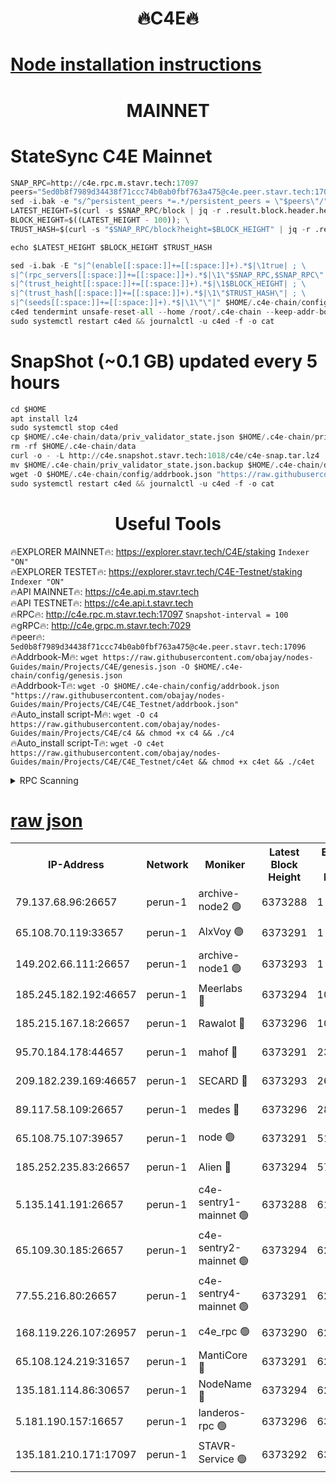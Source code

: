 <h1 align="center"> 🔥C4E🔥</h1>

[Node installation instructions](https://github.com/obajay/nodes-Guides/tree/main/Projects/C4E)
=

<h1 align="center"> MAINNET</h1>

# StateSync C4E Mainnet
```python
SNAP_RPC=http://c4e.rpc.m.stavr.tech:17097
peers="5ed0b8f7989d34438f71ccc74b0ab0fbf763a475@c4e.peer.stavr.tech:17096"
sed -i.bak -e "s/^persistent_peers *=.*/persistent_peers = \"$peers\"/" $HOME/.c4e-chain/config/config.toml
LATEST_HEIGHT=$(curl -s $SNAP_RPC/block | jq -r .result.block.header.height); \
BLOCK_HEIGHT=$((LATEST_HEIGHT - 100)); \
TRUST_HASH=$(curl -s "$SNAP_RPC/block?height=$BLOCK_HEIGHT" | jq -r .result.block_id.hash)

echo $LATEST_HEIGHT $BLOCK_HEIGHT $TRUST_HASH

sed -i.bak -E "s|^(enable[[:space:]]+=[[:space:]]+).*$|\1true| ; \
s|^(rpc_servers[[:space:]]+=[[:space:]]+).*$|\1\"$SNAP_RPC,$SNAP_RPC\"| ; \
s|^(trust_height[[:space:]]+=[[:space:]]+).*$|\1$BLOCK_HEIGHT| ; \
s|^(trust_hash[[:space:]]+=[[:space:]]+).*$|\1\"$TRUST_HASH\"| ; \
s|^(seeds[[:space:]]+=[[:space:]]+).*$|\1\"\"|" $HOME/.c4e-chain/config/config.toml
c4ed tendermint unsafe-reset-all --home /root/.c4e-chain --keep-addr-book
sudo systemctl restart c4ed && journalctl -u c4ed -f -o cat
```
# SnapShot (~0.1 GB) updated every 5 hours
```python
cd $HOME
apt install lz4
sudo systemctl stop c4ed
cp $HOME/.c4e-chain/data/priv_validator_state.json $HOME/.c4e-chain/priv_validator_state.json.backup
rm -rf $HOME/.c4e-chain/data
curl -o - -L http://c4e.snapshot.stavr.tech:1018/c4e/c4e-snap.tar.lz4 | lz4 -c -d - | tar -x -C $HOME/.c4e-chain --strip-components 2
mv $HOME/.c4e-chain/priv_validator_state.json.backup $HOME/.c4e-chain/data/priv_validator_state.json
wget -O $HOME/.c4e-chain/config/addrbook.json "https://raw.githubusercontent.com/obajay/nodes-Guides/main/Projects/C4E/addrbook.json"
sudo systemctl restart c4ed && journalctl -u c4ed -f -o cat
```
 <h1 align="center"> Useful Tools</h1>

🔥EXPLORER MAINNET🔥:  https://explorer.stavr.tech/C4E/staking            `Indexer "ON"` \
🔥EXPLORER TESTET🔥:   https://explorer.stavr.tech/C4E-Testnet/staking     `Indexer "ON"` \
🔥API MAINNET🔥:       https://c4e.api.m.stavr.tech \
🔥API TESTNET🔥:       https://c4e.api.t.stavr.tech \
🔥RPC🔥:               http://c4e.rpc.m.stavr.tech:17097                  `Snapshot-interval = 100` \
🔥gRPC🔥:              http://c4e.grpc.m.stavr.tech:7029 \
🔥peer🔥:              `5ed0b8f7989d34438f71ccc74b0ab0fbf763a475@c4e.peer.stavr.tech:17096` \
🔥Addrbook-M🔥:    ```wget https://raw.githubusercontent.com/obajay/nodes-Guides/main/Projects/C4E/genesis.json -O $HOME/.c4e-chain/config/genesis.json``` \
🔥Addrbook-T🔥:    ```wget -O $HOME/.c4e-chain/config/addrbook.json "https://raw.githubusercontent.com/obajay/nodes-Guides/main/Projects/C4E/C4E_Testnet/addrbook.json"``` \
🔥Auto_install script-M🔥: ```wget -O c4 https://raw.githubusercontent.com/obajay/nodes-Guides/main/Projects/C4E/c4 && chmod +x c4 && ./c4``` \
🔥Auto_install script-T🔥: ```wget -O c4et https://raw.githubusercontent.com/obajay/nodes-Guides/main/Projects/C4E/C4E_Testnet/c4et && chmod +x c4et && ./c4et```




<details>
<summary>RPC Scanning</summary>

<h2 align="center"> We scan nodes in real time every 4 hours. And we provide the final result of RPC endpoints.
We cannot influence the operation of these nodes in any way. </h2>


```python
If Voting Power is higher than 0 --> then the Node is a validator of the network and may be subject to attack and be a potential threat to the chain.
```
```python
We marked such validators with a red symbol
```

</details>

[raw json](https://rpc-check.c4e.stavr.tech/c4e/rpc-c4e-result.json)
=



<table><tr><th>IP-Address</th><th>Network</th><th>Moniker</th><th>Latest Block Height</th><th>Earliest Block Height</th><th>Catching Up</th><th>Tx Index</th><th>Voting Power</th><th>Scan Time</th></tr><tr><td>79.137.68.96:26657</td><td>perun-1</td><td>archive-node2 🟢</td><td>6373288</td><td>1</td><td>False</td><td>on</td><td>0</td><td>2023-12-20T18:25:55.549685603UTC</td></tr><tr><td>65.108.70.119:33657</td><td>perun-1</td><td>AlxVoy 🟢</td><td>6373291</td><td>1</td><td>False</td><td>on</td><td>0</td><td>2023-12-20T18:26:11.676252409UTC</td></tr><tr><td>149.202.66.111:26657</td><td>perun-1</td><td>archive-node1 🟢</td><td>6373293</td><td>1</td><td>False</td><td>on</td><td>0</td><td>2023-12-20T18:26:27.285775677UTC</td></tr><tr><td>185.245.182.192:46657</td><td>perun-1</td><td>Meerlabs 🔴</td><td>6373294</td><td>1051501</td><td>False</td><td>on</td><td>493550</td><td>2023-12-20T18:26:32.937209970UTC</td></tr><tr><td>185.215.167.18:26657</td><td>perun-1</td><td>Rawalot 🔴</td><td>6373296</td><td>1090501</td><td>False</td><td>on</td><td>579034</td><td>2023-12-20T18:26:44.241471148UTC</td></tr><tr><td>95.70.184.178:44657</td><td>perun-1</td><td>mahof 🔴</td><td>6373291</td><td>2342001</td><td>False</td><td>off</td><td>1357006</td><td>2023-12-20T18:26:11.002947644UTC</td></tr><tr><td>209.182.239.169:46657</td><td>perun-1</td><td>SECARD 🔴</td><td>6373293</td><td>2616101</td><td>False</td><td>off</td><td>675729</td><td>2023-12-20T18:26:24.931451994UTC</td></tr><tr><td>89.117.58.109:26657</td><td>perun-1</td><td>medes 🔴</td><td>6373296</td><td>2826001</td><td>False</td><td>off</td><td>471345</td><td>2023-12-20T18:26:39.337557103UTC</td></tr><tr><td>65.108.75.107:39657</td><td>perun-1</td><td>node 🟢</td><td>6373291</td><td>5198801</td><td>False</td><td>on</td><td>0</td><td>2023-12-20T18:26:14.081541070UTC</td></tr><tr><td>185.252.235.83:26657</td><td>perun-1</td><td>Alien 🔴</td><td>6373294</td><td>5736001</td><td>False</td><td>on</td><td>380508</td><td>2023-12-20T18:26:28.166269538UTC</td></tr><tr><td>5.135.141.191:26657</td><td>perun-1</td><td>c4e-sentry1-mainnet 🟢</td><td>6373288</td><td>6198001</td><td>False</td><td>on</td><td>0</td><td>2023-12-20T18:25:55.102520807UTC</td></tr><tr><td>65.109.30.185:26657</td><td>perun-1</td><td>c4e-sentry2-mainnet 🟢</td><td>6373294</td><td>6238301</td><td>False</td><td>on</td><td>0</td><td>2023-12-20T18:26:32.669996643UTC</td></tr><tr><td>77.55.216.80:26657</td><td>perun-1</td><td>c4e-sentry4-mainnet 🟢</td><td>6373291</td><td>6241001</td><td>False</td><td>on</td><td>0</td><td>2023-12-20T18:26:11.366873812UTC</td></tr><tr><td>168.119.226.107:26957</td><td>perun-1</td><td>c4e_rpc 🟢</td><td>6373290</td><td>6273290</td><td>False</td><td>on</td><td>0</td><td>2023-12-20T18:26:04.078000649UTC</td></tr><tr><td>65.108.124.219:31657</td><td>perun-1</td><td>MantiCore 🔴</td><td>6373291</td><td>6273291</td><td>False</td><td>off</td><td>837702</td><td>2023-12-20T18:26:10.556829111UTC</td></tr><tr><td>135.181.114.86:30657</td><td>perun-1</td><td>NodeName 🔴</td><td>6373294</td><td>6284301</td><td>False</td><td>off</td><td>333717</td><td>2023-12-20T18:26:27.605119285UTC</td></tr><tr><td>5.181.190.157:16657</td><td>perun-1</td><td>landeros-rpc 🟢</td><td>6373296</td><td>6364001</td><td>False</td><td>on</td><td>0</td><td>2023-12-20T18:26:43.884252155UTC</td></tr><tr><td>135.181.210.171:17097</td><td>perun-1</td><td>STAVR-Service 🟢</td><td>6373292</td><td>6372001</td><td>False</td><td>on</td><td>0</td><td>2023-12-20T18:26:16.440659635UTC</td></tr></table>
